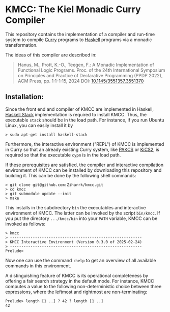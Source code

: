 # KMCC: The Kiel Monadic Curry Compiler

This repository contains the implementation of a compiler
and run-time system to compile [Curry](http://www.curry-lang.org)
programs to [Haskell](http://www.haskell.org) programs
via a monadic transformation.

The ideas of this compiler are described in:

> Hanus, M., Prott, K.-O., Teegen, F.:
> A Monadic Implementation of Functional Logic Programs.
> Proc. of the 24th International Symposium on Principles and Practice
> of Declarative Programming (PPDP 2022), ACM Press, pp. 1:1-1:15, 2024
> DOI: [10.1145/3551357.3551370](https://dx.doi.org/10.1145/3551357.3551370)

Installation:
-------------

Since the front end and compiler of KMCC are implemented in Haskell,
[Haskell Stack](https://www.haskellstack.org/) implementation is required
to install KMCC.
Thus, the executable `stack` should be in the load path.
For instance, if you run Ubuntu Linux, you can easily install it by

    > sudo apt-get install haskell-stack

Furthermore, the interactive environment ("REPL") of KMCC is
implemented in Curry so that an already existing Curry system,
like [PAKCS](https://www.curry-lang.org/pakcs/) or
[KiCS2](https://www.curry-lang.org/kics2/),
is required so that the executable `cypm` is in the load path.

If these prerequisites are satisfied, the compiler and
interactive compilation environment of KMCC can be installed
by downloading this repository and building it.
This can be done by the following shell commands:

    > git clone git@github.com:Ziharrk/kmcc.git
    > cd kmcc
    > git submodule update --init
    > make

This installs in the subdirectory `bin` the executables and
interactive environment of KMCC. The latter can be invoked
by the script `bin/kmcc`. If you put the directory `.../kmcc/bin`
into your `PATH` variable, KMCC can be invoked as follows:

    > kmcc
    > ----------------------------------------------------------
    > KMCC Interactive Environment (Version 0.3.0 of 2025-02-24)
    > ----------------------------------------------------------
    Prelude> 

Now one can use the command `:help` to get an overview of all
available commands in this environment.

A distinguishing feature of KMCC is its operational completeness
by offering a fair search strategy in the default mode.
For instance, KMCC computes a value to the following
non-deterministic choice between three expressions,
where the leftmost and rightmost are non-terminating: 

    Prelude> length [1 ..] ? 42 ? length [1 ..]
    42
